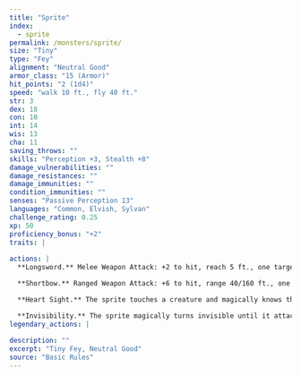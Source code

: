 ```yaml
---
title: "Sprite"
index:
  - sprite
permalink: /monsters/sprite/
size: "Tiny"
type: "Fey"
alignment: "Neutral Good"
armor_class: "15 (Armor)"
hit_points: "2 (1d4)"
speed: "walk 10 ft., fly 40 ft."
str: 3
dex: 18
con: 10
int: 14
wis: 13
cha: 11
saving_throws: ""
skills: "Perception +3, Stealth +8"
damage_vulnerabilities: ""
damage_resistances: ""
damage_immunities: ""
condition_immunities: ""
senses: "Passive Perception 13"
languages: "Common, Elvish, Sylvan"
challenge_rating: 0.25
xp: 50
proficiency_bonus: "+2"
traits: |
  
actions: |
  **Longsword.** Melee Weapon Attack: +2 to hit, reach 5 ft., one target. Hit: 1 slashing damage.

  **Shortbow.** Ranged Weapon Attack: +6 to hit, range 40/160 ft., one target. Hit: 1 piercing damage, and the target must succeed on a DC 10 Constitution saving throw or become poisoned for 1 minute. If its saving throw result is 5 or lower, the poisoned target falls unconscious for the same duration, or until it takes damage or another creature takes an action to shake it awake.

  **Heart Sight.** The sprite touches a creature and magically knows the creature's current emotional state. If the target fails a DC 10 Charisma saving throw, the sprite also knows the creature's alignment. Celestials, fiends, and undead automatically fail the saving throw.

  **Invisibility.** The sprite magically turns invisible until it attacks or casts a spell, or until its concentration ends (as if concentrating on a spell). Any equipment the sprite wears or carries is invisible with it.  
legendary_actions: |
  
description: ""
excerpt: "Tiny Fey, Neutral Good"
source: "Basic Rules"
---
```

